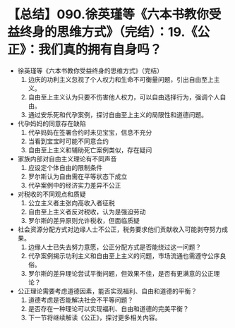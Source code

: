 # 【总结】090.徐英瑾等《六本书教你受益终身的思维方式》（完结）：19.《公正》：我们真的拥有自身吗？

-   徐英瑾等《六本书教你受益终身的思维方式》（完结）
    1.  边庆的功利主义忽视了个人权力和生命不可衡量问题，引出自由至上主义。
    2.  自由至上主义认为只要不伤害他人权力，可以自由选择行为，强调个人自由。
    3.  通过安乐死和代孕案例，探讨自由至上主义的局限性和道德问题。
-   代孕妈妈的同意存在缺陷
    1.  代孕妈妈在签署合约时未见宝宝，信息不充分
    2.  当看到宝宝时可能不同意合约
    3.  自由至上主义和辅助死亡案例类似，存在疑问
-   家族内部对自由主义理论有不同声音
    1.  应设定个体自由的限制条件
    2.  罗尔斯认为自由需在平等状态下成立
    3.  代孕案例中的经济实力差异不公正
-   对税收的不同观点和质疑
    1.  公立主义者主张向高收入者征税
    2.  自由至上主义者反对税收，认为是强迫劳动
    3.  罗尔斯的差异原则允许税收，但面临质疑
-   社会资源分配方式对边缘人士不公正，税务要求他们贡献收入可能剥夺努力成果。
    1.  边缘人士已失去努力意愿，公正分配方式是否能绕过这一问题？
    2.  代孕案例揭示功利主义和自由至上主义的问题，市场流通也需遵守公序良俗。
    3.  罗尔斯的差异理论尝试平衡问题，但效果不佳，是否有更满意的公正理论？
-   公正理论需要考虑道德因素，能否实现福利、自由和道德的平衡？
    1.  道德考虑是否能解决社会不平等问题？
    2.  是否存在一种理论可以实现福利、自由和道德的完美平衡？
    3.  下一节将继续解读《公正》，探讨更多相关内容。